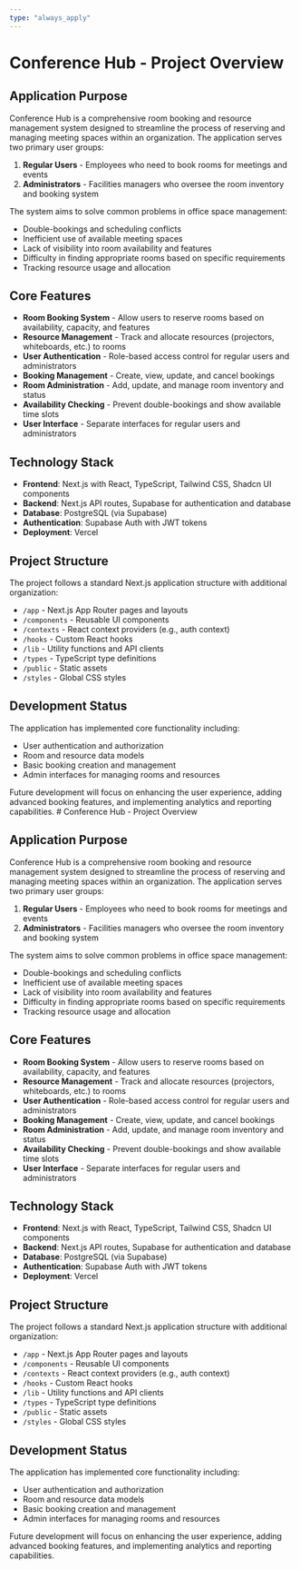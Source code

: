 ```yaml
---
type: "always_apply"
---
```


# Conference Hub - Project Overview

## Application Purpose

Conference Hub is a comprehensive room booking and resource management system designed to streamline the process of reserving and managing meeting spaces within an organization. The application serves two primary user groups:

1. **Regular Users** - Employees who need to book rooms for meetings and events
2. **Administrators** - Facilities managers who oversee the room inventory and booking system

The system aims to solve common problems in office space management:
- Double-bookings and scheduling conflicts
- Inefficient use of available meeting spaces
- Lack of visibility into room availability and features
- Difficulty in finding appropriate rooms based on specific requirements
- Tracking resource usage and allocation

## Core Features

- **Room Booking System** - Allow users to reserve rooms based on availability, capacity, and features
- **Resource Management** - Track and allocate resources (projectors, whiteboards, etc.) to rooms
- **User Authentication** - Role-based access control for regular users and administrators
- **Booking Management** - Create, view, update, and cancel bookings
- **Room Administration** - Add, update, and manage room inventory and status
- **Availability Checking** - Prevent double-bookings and show available time slots
- **User Interface** - Separate interfaces for regular users and administrators

## Technology Stack

- **Frontend**: Next.js with React, TypeScript, Tailwind CSS, Shadcn UI components
- **Backend**: Next.js API routes, Supabase for authentication and database
- **Database**: PostgreSQL (via Supabase)
- **Authentication**: Supabase Auth with JWT tokens
- **Deployment**: Vercel

## Project Structure

The project follows a standard Next.js application structure with additional organization:

- `/app` - Next.js App Router pages and layouts
- `/components` - Reusable UI components
- `/contexts` - React context providers (e.g., auth context)
- `/hooks` - Custom React hooks
- `/lib` - Utility functions and API clients
- `/types` - TypeScript type definitions
- `/public` - Static assets
- `/styles` - Global CSS styles

## Development Status

The application has implemented core functionality including:
- User authentication and authorization
- Room and resource data models
- Basic booking creation and management
- Admin interfaces for managing rooms and resources

Future development will focus on enhancing the user experience, adding advanced booking features, and implementing analytics and reporting capabilities. # Conference Hub - Project Overview

## Application Purpose

Conference Hub is a comprehensive room booking and resource management system designed to streamline the process of reserving and managing meeting spaces within an organization. The application serves two primary user groups:

1. **Regular Users** - Employees who need to book rooms for meetings and events
2. **Administrators** - Facilities managers who oversee the room inventory and booking system

The system aims to solve common problems in office space management:
- Double-bookings and scheduling conflicts
- Inefficient use of available meeting spaces
- Lack of visibility into room availability and features
- Difficulty in finding appropriate rooms based on specific requirements
- Tracking resource usage and allocation

## Core Features

- **Room Booking System** - Allow users to reserve rooms based on availability, capacity, and features
- **Resource Management** - Track and allocate resources (projectors, whiteboards, etc.) to rooms
- **User Authentication** - Role-based access control for regular users and administrators
- **Booking Management** - Create, view, update, and cancel bookings
- **Room Administration** - Add, update, and manage room inventory and status
- **Availability Checking** - Prevent double-bookings and show available time slots
- **User Interface** - Separate interfaces for regular users and administrators

## Technology Stack

- **Frontend**: Next.js with React, TypeScript, Tailwind CSS, Shadcn UI components
- **Backend**: Next.js API routes, Supabase for authentication and database
- **Database**: PostgreSQL (via Supabase)
- **Authentication**: Supabase Auth with JWT tokens
- **Deployment**: Vercel

## Project Structure

The project follows a standard Next.js application structure with additional organization:

- `/app` - Next.js App Router pages and layouts
- `/components` - Reusable UI components
- `/contexts` - React context providers (e.g., auth context)
- `/hooks` - Custom React hooks
- `/lib` - Utility functions and API clients
- `/types` - TypeScript type definitions
- `/public` - Static assets
- `/styles` - Global CSS styles

## Development Status

The application has implemented core functionality including:
- User authentication and authorization
- Room and resource data models
- Basic booking creation and management
- Admin interfaces for managing rooms and resources

Future development will focus on enhancing the user experience, adding advanced booking features, and implementing analytics and reporting capabilities. 